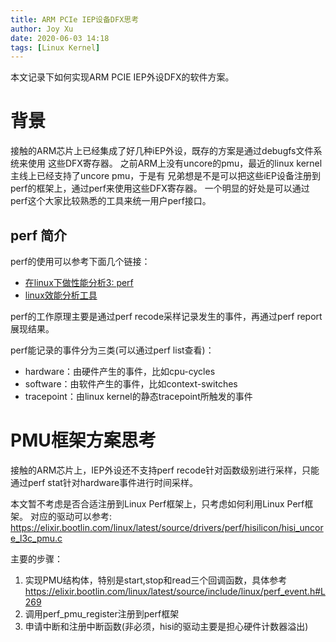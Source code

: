 ```yaml
---
title: ARM PCIe IEP设备DFX思考
author: Joy Xu
date: 2020-06-03 14:18
tags: [Linux Kernel]
---
```


本文记录下如何实现ARM PCIE IEP外设DFX的软件方案。

# 背景

接触的ARM芯片上已经集成了好几种iEP外设，既存的方案是通过debugfs文件系统来使用
这些DFX寄存器。
之前ARM上没有uncore的pmu，最近的linux kernel主线上已经支持了uncore pmu，于是有
兄弟想是不是可以把这些iEP设备注册到perf的框架上，通过perf来使用这些DFX寄存器。
一个明显的好处是可以通过perf这个大家比较熟悉的工具来统一用户perf接口。

## perf 简介

perf的使用可以参考下面几个链接：
* [在linux下做性能分析3: perf](https://zhuanlan.zhihu.com/p/22194920)
* [linux效能分析工具](http://wiki.csie.ncku.edu.tw/embedded/perf-tutorial)

perf的工作原理主要是通过perf recode采样记录发生的事件，再通过perf report展现结果。

perf能记录的事件分为三类(可以通过perf list查看)：
* hardware：由硬件产生的事件，比如cpu-cycles
* software：由软件产生的事件，比如context-switches
* tracepoint：由linux kernel的静态tracepoint所触发的事件


# PMU框架方案思考

接触的ARM芯片上，IEP外设还不支持perf recode针对函数级别进行采样，只能通过perf 
stat针对hardware事件进行时间采样。

本文暂不考虑是否合适注册到Linux Perf框架上，只考虑如何利用Linux Perf框架。
对应的驱动可以参考:
https://elixir.bootlin.com/linux/latest/source/drivers/perf/hisilicon/hisi_uncore_l3c_pmu.c

主要的步骤：
1. 实现PMU结构体，特别是start,stop和read三个回调函数，具体参考
https://elixir.bootlin.com/linux/latest/source/include/linux/perf_event.h#L269
2. 调用perf_pmu_register注册到perf框架
3. 申请中断和注册中断函数(非必须，hisi的驱动主要是担心硬件计数器溢出)
